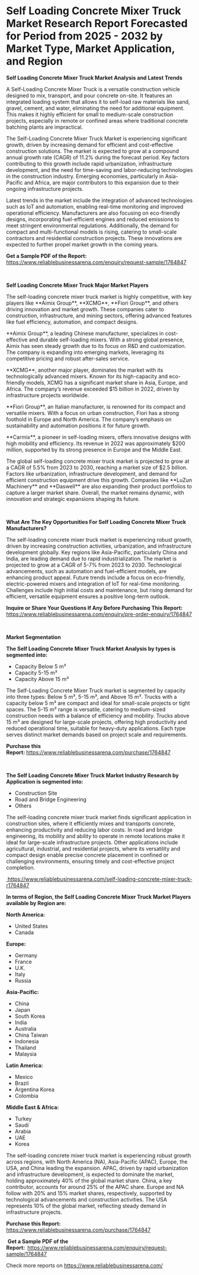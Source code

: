 <p><h1>Self Loading Concrete Mixer Truck Market Research Report Forecasted for Period from 2025 -  2032 by Market Type, Market Application, and Region</h1></p><p><strong>Self Loading Concrete Mixer Truck Market Analysis and Latest Trends</strong></p>
<p><p>A Self-Loading Concrete Mixer Truck is a versatile construction vehicle designed to mix, transport, and pour concrete on-site. It features an integrated loading system that allows it to self-load raw materials like sand, gravel, cement, and water, eliminating the need for additional equipment. This makes it highly efficient for small to medium-scale construction projects, especially in remote or confined areas where traditional concrete batching plants are impractical.</p><p>The Self-Loading Concrete Mixer Truck Market is experiencing significant growth, driven by increasing demand for efficient and cost-effective construction solutions. The market is expected to grow at a compound annual growth rate (CAGR) of 11.2% during the forecast period. Key factors contributing to this growth include rapid urbanization, infrastructure development, and the need for time-saving and labor-reducing technologies in the construction industry. Emerging economies, particularly in Asia-Pacific and Africa, are major contributors to this expansion due to their ongoing infrastructure projects.</p><p>Latest trends in the market include the integration of advanced technologies such as IoT and automation, enabling real-time monitoring and improved operational efficiency. Manufacturers are also focusing on eco-friendly designs, incorporating fuel-efficient engines and reduced emissions to meet stringent environmental regulations. Additionally, the demand for compact and multi-functional models is rising, catering to small-scale contractors and residential construction projects. These innovations are expected to further propel market growth in the coming years.</p></p>
<p><strong>Get a Sample PDF of the Report:&nbsp;</strong> <a href="https://www.reliablebusinessarena.com/enquiry/request-sample/1764847?utm_campaign=1841&utm_medium=2&utm_source=Github&utm_content=ia&utm_term=23012025&utm_id=self-loading-concrete-mixer-truck">https://www.reliablebusinessarena.com/enquiry/request-sample/1764847</a></p>
<p>&nbsp;</p>
<p><strong>Self Loading Concrete Mixer Truck Major Market Players</strong></p>
<p><p>The self-loading concrete mixer truck market is highly competitive, with key players like **Aimix Group**, **XCMG**, **Fiori Group**, and others driving innovation and market growth. These companies cater to construction, infrastructure, and mining sectors, offering advanced features like fuel efficiency, automation, and compact designs.</p><p>**Aimix Group**, a leading Chinese manufacturer, specializes in cost-effective and durable self-loading mixers. With a strong global presence, Aimix has seen steady growth due to its focus on R&D and customization. The company is expanding into emerging markets, leveraging its competitive pricing and robust after-sales service.</p><p>**XCMG**, another major player, dominates the market with its technologically advanced mixers. Known for its high-capacity and eco-friendly models, XCMG has a significant market share in Asia, Europe, and Africa. The company’s revenue exceeded $15 billion in 2022, driven by infrastructure projects worldwide.</p><p>**Fiori Group**, an Italian manufacturer, is renowned for its compact and versatile mixers. With a focus on urban construction, Fiori has a strong foothold in Europe and North America. The company’s emphasis on sustainability and automation positions it for future growth.</p><p>**Carmix**, a pioneer in self-loading mixers, offers innovative designs with high mobility and efficiency. Its revenue in 2022 was approximately $200 million, supported by its strong presence in Europe and the Middle East.</p><p>The global self-loading concrete mixer truck market is projected to grow at a CAGR of 5.5% from 2023 to 2030, reaching a market size of $2.5 billion. Factors like urbanization, infrastructure development, and demand for efficient construction equipment drive this growth. Companies like **LuZun Machinery** and **Daswell** are also expanding their product portfolios to capture a larger market share. Overall, the market remains dynamic, with innovation and strategic expansions shaping its future.</p></p>
<p>&nbsp;</p>
<p><strong>What Are The Key Opportunities For Self Loading Concrete Mixer Truck Manufacturers?</strong></p>
<p><p>The self-loading concrete mixer truck market is experiencing robust growth, driven by increasing construction activities, urbanization, and infrastructure development globally. Key regions like Asia-Pacific, particularly China and India, are leading demand due to rapid industrialization. The market is projected to grow at a CAGR of 5-7% from 2023 to 2030. Technological advancements, such as automation and fuel-efficient models, are enhancing product appeal. Future trends include a focus on eco-friendly, electric-powered mixers and integration of IoT for real-time monitoring. Challenges include high initial costs and maintenance, but rising demand for efficient, versatile equipment ensures a positive long-term outlook.</p></p>
<p><strong>Inquire or Share Your Questions If Any Before Purchasing This Report:</strong> <a href="https://www.reliablebusinessarena.com/enquiry/pre-order-enquiry/1764847?utm_campaign=1841&utm_medium=2&utm_source=Github&utm_content=ia&utm_term=23012025&utm_id=self-loading-concrete-mixer-truck">https://www.reliablebusinessarena.com/enquiry/pre-order-enquiry/1764847</a></p>
<p>&nbsp;</p>
<p><strong>Market Segmentation</strong></p>
<p><strong>The Self Loading Concrete Mixer Truck Market Analysis by types is segmented into:</strong></p>
<p><ul><li>Capacity Below 5 m³</li><li>Capacity 5-15 m³</li><li>Capacity Above 15 m³</li></ul></p>
<p><p>The Self-Loading Concrete Mixer Truck market is segmented by capacity into three types: Below 5 m³, 5-15 m³, and Above 15 m³. Trucks with a capacity below 5 m³ are compact and ideal for small-scale projects or tight spaces. The 5-15 m³ range is versatile, catering to medium-sized construction needs with a balance of efficiency and mobility. Trucks above 15 m³ are designed for large-scale projects, offering high productivity and reduced operational time, suitable for heavy-duty applications. Each type serves distinct market demands based on project scale and requirements.</p></p>
<p><strong>Purchase this Report:&nbsp;</strong><a href="https://www.reliablebusinessarena.com/purchase/1764847?utm_campaign=1841&utm_medium=2&utm_source=Github&utm_content=ia&utm_term=23012025&utm_id=self-loading-concrete-mixer-truck">https://www.reliablebusinessarena.com/purchase/1764847</a></p>
<p>&nbsp;</p>
<p><strong>The Self Loading Concrete Mixer Truck Market Industry Research by Application is segmented into:</strong></p>
<p><ul><li>Construction Site</li><li>Road and Bridge Engineering</li><li>Others</li></ul></p>
<p><p>The self-loading concrete mixer truck market finds significant application in construction sites, where it efficiently mixes and transports concrete, enhancing productivity and reducing labor costs. In road and bridge engineering, its mobility and ability to operate in remote locations make it ideal for large-scale infrastructure projects. Other applications include agricultural, industrial, and residential projects, where its versatility and compact design enable precise concrete placement in confined or challenging environments, ensuring timely and cost-effective project completion.</p></p>
<p><a href="https://www.reliablebusinessarena.com/self-loading-concrete-mixer-truck-r1764847?utm_campaign=1841&utm_medium=2&utm_source=Github&utm_content=ia&utm_term=23012025&utm_id=self-loading-concrete-mixer-truck">&nbsp;https://www.reliablebusinessarena.com/self-loading-concrete-mixer-truck-r1764847</a></p>
<p><strong>In terms of Region, the Self Loading Concrete Mixer Truck Market Players available by Region are:</strong></p>
<p>
    <p> <strong> North America: </strong>
        <ul>
            <li>United States</li>
            <li>Canada</li>
        </ul>
        </p> 
    <p> <strong> Europe: </strong>
        <ul>
            <li>Germany</li>
            <li>France</li>
            <li>U.K.</li>
            <li>Italy</li>
            <li>Russia</li>
        </ul>
        </p> 
    <p> <strong> Asia-Pacific: </strong>
        <ul>
            <li>China</li>
            <li>Japan</li>
            <li>South Korea</li>
            <li>India</li>
            <li>Australia</li>
            <li>China Taiwan</li>
            <li>Indonesia</li>
            <li>Thailand</li>
            <li>Malaysia</li>
        </ul>
        </p> 
    <p> <strong> Latin America: </strong>
        <ul>
            <li>Mexico</li>
            <li>Brazil</li>
            <li>Argentina Korea</li>
            <li>Colombia</li>
        </ul>
        </p> 
    <p> <strong> Middle East & Africa: </strong>
        <ul>
            <li>Turkey</li>
            <li>Saudi</li>
            <li>Arabia</li>
            <li>UAE</li>
            <li>Korea</li>
        </ul>
    </p>
    </p>
<p><p>The self-loading concrete mixer truck market is experiencing robust growth across regions, with North America (NA), Asia-Pacific (APAC), Europe, the USA, and China leading the expansion. APAC, driven by rapid urbanization and infrastructure development, is expected to dominate the market, holding approximately 40% of the global market share. China, a key contributor, accounts for around 25% of the APAC share. Europe and NA follow with 20% and 15% market shares, respectively, supported by technological advancements and construction activities. The USA represents 10% of the global market, reflecting steady demand in infrastructure projects.</p></p>
<p><strong>Purchase this Report: </strong><a href="https://www.reliablebusinessarena.com/purchase/1764847?utm_campaign=1841&utm_medium=2&utm_source=Github&utm_content=ia&utm_term=23012025&utm_id=self-loading-concrete-mixer-truck">https://www.reliablebusinessarena.com/purchase/1764847</a></p>
<p>&nbsp;<strong>Get a Sample PDF of the Report:&nbsp;&nbsp;</strong><a href="https://www.reliablebusinessarena.com/enquiry/request-sample/1764847?utm_campaign=1841&utm_medium=2&utm_source=Github&utm_content=ia&utm_term=23012025&utm_id=self-loading-concrete-mixer-truck">https://www.reliablebusinessarena.com/enquiry/request-sample/1764847</a></p>
<p><strong></strong></p>
<p>Check more reports on <a href="https://www.reliablebusinessarena.com/?utm_campaign=1841&utm_medium=2&utm_source=Github&utm_content=ia&utm_term=23012025&utm_id=self-loading-concrete-mixer-truck">https://www.reliablebusinessarena.com/</a></p>
